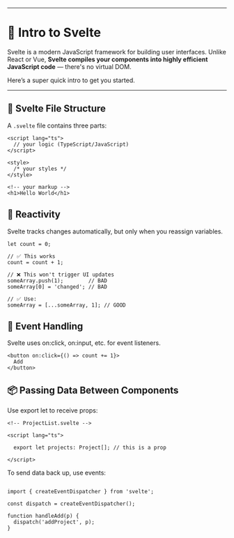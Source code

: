 
---

# 👋 Intro to Svelte 

Svelte is a modern JavaScript framework for building user interfaces. Unlike React or Vue, **Svelte compiles your components into highly efficient JavaScript code** — there's no virtual DOM.

Here’s a super quick intro to get you started.

---

## 🧱 Svelte File Structure

A `.svelte` file contains three parts:

```svelte
<script lang="ts">
  // your logic (TypeScript/JavaScript)
</script>

<style>
  /* your styles */
</style>

<!-- your markup -->
<h1>Hello World</h1>
```

## 🔁 Reactivity

Svelte tracks changes automatically, but only when you reassign variables.

```svelte
let count = 0;

// ✅ This works
count = count + 1;

// ❌ This won't trigger UI updates
someArray.push(1);        // BAD
someArray[0] = 'changed'; // BAD

// ✅ Use:
someArray = [...someArray, 1]; // GOOD

```

## 🎯 Event Handling

Svelte uses on:click, on:input, etc. for event listeners.

```svelte
<button on:click={() => count += 1}>
  Add
</button>

```

## 📦 Passing Data Between Components

Use export let to receive props:

```svelte
<!-- ProjectList.svelte -->

<script lang="ts">

  export let projects: Project[]; // this is a prop

</script>

```

To send data back up, use events:

```svelte

import { createEventDispatcher } from 'svelte';

const dispatch = createEventDispatcher();

function handleAdd(p) {
  dispatch('addProject', p);
}
```
